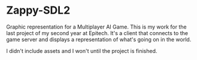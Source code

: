 # Zappy-SDL2
Graphic representation for a Multiplayer AI Game.
This is my work for the last project of my second year at Epitech.
It's a client that connects to the game server and displays a representation of what's going on in the world.

I didn't include assets and I won't until the project is finished.
